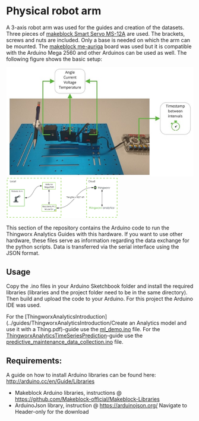 # Physical robot arm

A 3-axis robot arm was used for the guides and creation of the datasets. Three pieces of [makeblock Smart Servo MS-12A](https://www.makeblock.com/project/smart-servo-ms-12a) are used. The brackets, screws and nuts are included. Only a base is needed on which the arm can be mounted. The [makeblock me-auriga](https://www.makeblock.com/project/me-auriga) board was used but it is compatible with the Arduino Mega 2560 and other Arduinos can be used as well. The following figure shows the basic setup:

<img src="/./misc/demonstrator_overview.jpg" style="zoom:100%;" />

<img src="/./misc/demonstrator_technology_map.png" style="zoom:50%;" />

This section of the repository contains the Arduino code to run the Thingworx Analytics Guides with this hardware. If you want to use other hardware, these files serve as information regarding the data exchange for the python scripts. Data is transferred via the serial interface using the JSON format.

## Usage

Copy the .ino files in your Arduino Sketchbook folder and install the required libraries (libraries and the project folder need to be in the same directory). Then build and upload the code to your Arduino. For this project the Arduino IDE was used.

For the [ThingworxAnalyticsIntroduction](../guides/ThingworxAnalyticsIntroduction/Create an Analytics model and use it with a Thing.pdf)-guide use the [ml_demo.ino](ml_demo.ino) file.
For the [ThingworxAnalyticsTimeSeriesPrediction](../guides/ThingworxAnalyticsTimeSeriesPrediction/ThingworxAnalyticsTimeSeriesPredictionExample.pdf)-guide use the [predictive_maintenance_data_collection.ino](predictive_maintenance_data_collection.ino) file.

## Requirements:

A guide on how to install Arduino libraries can be found here: http://arduino.cc/en/Guide/Libraries

- Makeblock Arduino libraries, instructions @ https://github.com/Makeblock-official/Makeblock-Libraries
- ArduinoJson library, instruction @ https://arduinojson.org/ 
  Navigate to Header-only for the download

